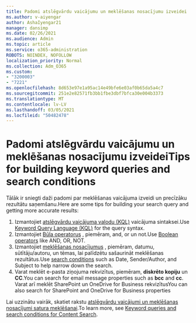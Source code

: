 ```yaml
---
title: Padomi atslēgvārdu vaicājumu un meklēšanas nosacījumu izveidei
ms.author: v-aiyengar
author: AshaIyengar21
manager: dansimp
ms.date: 02/26/2021
ms.audience: Admin
ms.topic: article
ms.service: o365-administration
ROBOTS: NOINDEX, NOFOLLOW
localization_priority: Normal
ms.collection: Adm_O365
ms.custom:
- "3200003"
- "7221"
ms.openlocfilehash: 8d653e97e1a95ac14e49bfe6e03af0b65da5a4c7
ms.sourcegitcommit: 251e2e82571fb3bb1fbe3dbf7bfca30e004b3373
ms.translationtype: MT
ms.contentlocale: lv-LV
ms.lasthandoff: 03/05/2021
ms.locfileid: "50482478"
---
```

# <a name="tips-for-building-keyword-queries-and-search-conditions"></a><span data-ttu-id="18a14-102">Padomi atslēgvārdu vaicājumu un meklēšanas nosacījumu izveidei</span><span class="sxs-lookup"><span data-stu-id="18a14-102">Tips for building keyword queries and search conditions</span></span>

<span data-ttu-id="18a14-103">Tālāk ir sniegti daži padomi par meklēšanas vaicājuma izveidi un precīzāku rezultātu saņemšanu.</span><span class="sxs-lookup"><span data-stu-id="18a14-103">Here are some tips for building your search query and getting more accurate results:</span></span>

1. <span data-ttu-id="18a14-104">Izmantojiet [atslēgvārdu vaicājuma valodu (KQL)](https://go.microsoft.com/fwlink/?linkid=2101591) vaicājuma sintaksei.</span><span class="sxs-lookup"><span data-stu-id="18a14-104">Use [Keyword Query Language (KQL)](https://go.microsoft.com/fwlink/?linkid=2101591) for the query syntax.</span></span>
1. <span data-ttu-id="18a14-105">Izmantojiet [Būla operatorus](https://go.microsoft.com/fwlink/?linkid=2101592) , piemēram, and, or un not.</span><span class="sxs-lookup"><span data-stu-id="18a14-105">Use [Boolean operators](https://go.microsoft.com/fwlink/?linkid=2101592) like AND, OR, NOT.</span></span>
1. <span data-ttu-id="18a14-106">Izmantojiet [meklēšanas nosacījumus](https://go.microsoft.com/fwlink/?linkid=2102410) , piemēram, datumu, sūtītāju/autoru, un tēmas, lai palīdzētu sašaurināt meklēšanas rezultātus.</span><span class="sxs-lookup"><span data-stu-id="18a14-106">Use [search conditions](https://go.microsoft.com/fwlink/?linkid=2102410) such as Date, Sender/Author, and Subject to help narrow down the search.</span></span>
1. <span data-ttu-id="18a14-107">Varat meklēt e-pasta ziņojuma rekvizītus, piemēram, **diskrēto kopiju** un **CC**.</span><span class="sxs-lookup"><span data-stu-id="18a14-107">You can search for email message properties such as **bcc** and **cc**.</span></span> <span data-ttu-id="18a14-108">Varat arī meklēt SharePoint un OneDrive for Business rekvizītus</span><span class="sxs-lookup"><span data-stu-id="18a14-108">You can also search for SharePoint and OneDrive for Business properties</span></span>

<span data-ttu-id="18a14-109">Lai uzzinātu vairāk, skatiet rakstu [atslēgvārdu vaicājumi un meklēšanas nosacījumi satura meklēšanai](https://go.microsoft.com/fwlink/?linkid=2102411).</span><span class="sxs-lookup"><span data-stu-id="18a14-109">To learn more, see [Keyword queries and search conditions for Content Search](https://go.microsoft.com/fwlink/?linkid=2102411).</span></span>
